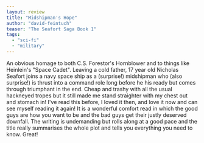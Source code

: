 ```yaml
---
layout: review
title: "Midshipman's Hope"
author: "david-feintuch"
teaser: "The Seafort Saga Book 1"
tags:
  - "sci-fi"
  - "military"
---
```


An obvious homage to both C.S. Forestor's Hornblower and to things like Heinlein's "Space Cadet".
Leaving a cold father, 17 year old Nicholas Seafort joins a navy space ship as a (surprise!) 
midshipman who (also surprise!) is thrust into a command role long before he his ready but
comes through triumphant in the end. Cheap and trashy with all the
usual hackneyed tropes but it still made me stand straighter with my chest out and stomach in! I've read this before, I loved
it then, and love it now and can see myself reading it again! It is a wonderful comfort read in which the good guys are
how you want to be and the bad guys get their justly deserved downfall. The writing is undemanding but rolls along at a good
pace and the title really summarises the whole plot and tells you everything you need to know. Great!
